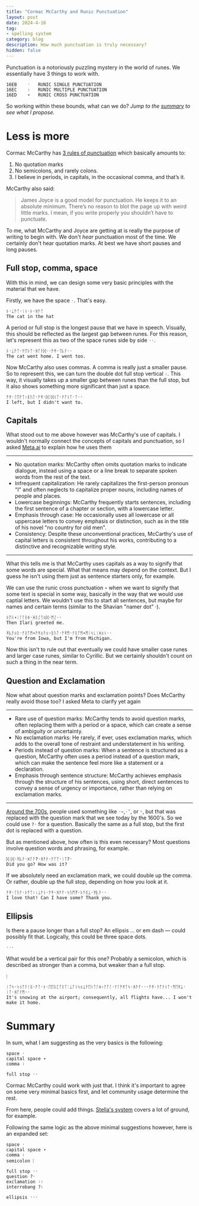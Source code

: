 ```yaml
---
title: "Cormac McCarthy and Runic Punctuation"
layout: post
date: 2024-4-16
tag:
- spelling system
category: blog
description: How much punctuation is truly necessary?
hidden: false
---
```


Punctuation is a notoriously puzzling mystery in the world of runes. We essentially have 3 things to work with.

```
16EB	᛫	RUNIC SINGLE PUNCTUATION
16EC	᛬	RUNIC MULTIPLE PUNCTUATION
16ED	᛭	RUNIC CROSS PUNCTUATION
```

So working within these bounds, what can we do? *Jump to the [summary](#summary) to see what I propose.*

# Less is more

Cormac McCarthy has [3 rules of punctuation](https://www.openculture.com/2013/08/cormac-mccarthys-punctuation-rules.html) which basically amounts to:

1. No quotation marks
2. No semicolons, and rarely colons.
3. I believe in periods, in capitals, in the occasional comma, and that’s it.

McCarthy also said:

> James Joyce is a good model for punctuation. He keeps it to an absolute minimum. There’s no reason to blot the page up with weird little marks. I mean, if you write properly you shouldn’t have to punctuate.

To me, what McCarthy and Joyce are getting at is really the purpose of writing to begin with. We don't *hear* punctuation most of the time. We certainly don't hear quotation marks. At best we have short pauses and long pauses.

## Full stop, comma, space

With this in mind, we can design some very basic principles with the material that we have.

Firstly, we have the space `᛫`. That's easy.

```
ᚦ᛫​ᛣᚫᛏ᛫​ᛁᚾ᛫​ᚦ᛫​ᚻᚫᛏ
The cat in the hat
```

A period or full stop is the longest pause that we have in speech. Visually, this should be reflected as the largest gap between runes. For this reason, let's represent this as two of the space runes side by side `᛫᛫`.

```
ᚦ᛫​ᛣᚫᛏ᛫​ᚹᛖᚾᛏ᛫​ᚻᚩᚹᛞ᛫​᛫​ᚫᛡ᛫​ᛏᚣᚹ᛫​᛫​
The cat went home. I went too.
```

Now McCarthy also uses commas. A comma is really just a smaller pause. So to represent this, we can turn the double dot full stop vertical `᛬`. This way, it visually takes up a smaller gap between runes than the full stop, but it also shows something more significant than just a space.

```
ᚫᛡ᛫​ᛚᛖᚠᛏ᛬ᛒᚢᛏ᛫​ᚫᛡ᛫​ᛞᛁᛞᚾᛏ᛫​ᚹᚩᚾᛏ᛫​ᛏ᛫​᛫​
I left, but I didn't want to.
```

## Capitals

What stood out to me above however was McCarthy's use of capitals. I wouldn't normally connect the concepts of capitals and punctuation, so I asked [Meta.ai](https://www.meta.ai/) to explain how he uses them

---
* No quotation marks: McCarthy often omits quotation marks to indicate dialogue, instead using a space or a line break to separate spoken words from the rest of the text.
* Infrequent capitalization: He rarely capitalizes the first-person pronoun "I" and often neglects to capitalize proper nouns, including names of people and places.
* Lowercase beginnings: McCarthy frequently starts sentences, including the first sentence of a chapter or section, with a lowercase letter.
* Emphasis through case: He occasionally uses all lowercase or all uppercase letters to convey emphasis or distinction, such as in the title of his novel "no country for old men".
* Consistency: Despite these unconventional practices, McCarthy's use of capital letters is consistent throughout his works, contributing to a distinctive and recognizable writing style.

---

What this tells me is that McCarthy uses capitals as a way to signify that some words are special. What that means may depend on the context. But I guess he isn't using them just as sentence starters only, for example.

We can use the runic cross punctuation `᛭` when we want to signify that some text is special in some way, basically in the way that we would use captial letters. We wouldn't use this to start all sentences, but maybe for names and certain terms (similar to the Shavian "namer dot" ·).

```
ᚦᛖᚾ᛭​ᛁᛚᚪᚱᛄ᛫​ᚸᚱᛇᛏᛟᛞ᛫​ᛗᛇ᛫​᛫​
Then Ilari greeted me.

ᛡᚣᚹᛟᚱ᛫​ᚠᚱᚩᛗ᛭​ᚫᛡᛟᚹᛟ᛬​ᛒᚢᛏ᛫​ᚫᛡᛗ᛫​ᚠᚱᚩᛗ᛭​ᛗᛁᛋᚳᛁᚸᛟᚾ᛫​᛫​
You're from Iowa, but I'm from Michigan.
```

Now this isn't to rule out that eventually we could have smaller case runes and larger case runes, similar to Cyrillic. But we certainly shouldn't count on such a thing in the near term.

## Question and Exclamation

Now what about question marks and exclamation points? Does McCarthy really avoid those too? I asked Meta to clarify yet again

---
* Rare use of question marks: McCarthy tends to avoid question marks, often replacing them with a period or a space, which can create a sense of ambiguity or uncertainty.
* No exclamation marks: He rarely, if ever, uses exclamation marks, which adds to the overall tone of restraint and understatement in his writing.
* Periods instead of question marks: When a sentence is structured as a question, McCarthy often uses a period instead of a question mark, which can make the sentence feel more like a statement or a declaration.
* Emphasis through sentence structure: McCarthy achieves emphasis through the structure of his sentences, using short, direct sentences to convey a sense of urgency or importance, rather than relying on exclamation marks.

---

[Around the 700s](https://en.wikipedia.org/wiki/Question_mark), people used something like `᛫~`,`᛫˜`, or `᛫̃`, but that was replaced with the question mark that we see today by the 1600's. So we could use `?᛫​` for a question. Basically the same as a full stop, but the first dot is replaced with a question.

But as mentioned above, how often is this even necessary? Most questions involve question words and phrasing, for example.

```
ᛞᛁᛞ᛫​ᛡᚣᚹ᛫​ᚸᚩᚹ?᛫​​​ᚻᚫᚹ᛫​ᚹᚩᛉ᛫​ᛁᛏ​?᛫​
Did you go? How was it?
```

If we absolutely need an exclamation mark, we could double up the comma. Or rather, double up the full stop, depending on how you look at it.

```
ᚫᛡ᛫​ᛚᚢᚠ᛫​ᚦᚫᛏ᛬​᛬​ᛣᚫᚾ᛫​ᚫᛡ᛫​ᚻᚫᚠ᛫​ᛋᚢᛗ​?᛫​ᚦᚫᛝᛣ᛫​ᛡᚣᚹ᛫​᛫​
I love that! Can I have some? Thank you.
```

## Ellipsis

Is there a pause longer than a full stop? An ellipsis … or em dash — could possibly fit that. Logically, this could be three space dots.

```
᛫᛫᛫
```

What would be a vertical pair for this one? Probably a semicolon, which is described as stronger than a comma, but weaker than a full stop.

```
⁝
```

```
ᛁᛏᛋ᛫​ᛋᚾᚩᚹᛁᛝ᛫​ᚫᛏ᛫​ᚦ᛫​ᛖᛖᚱᛈᚩᚱᛏ⁝​ᛣᚩᚾᛋᛟᛣᚹᛖᚾᛏᛚᛄ᛬​ᚩᚩᛚ᛫​ᚠᛚᚫᛡᛏᛋ᛫​ᚻᚫᚠ᛫​᛫​᛫​ᚫᛡ᛫​ᚹᚩᚹᚾᛏ᛫​ᛗᛖᛡᛣ᛫​ᛁᛏ᛫​ᚻᚩᚹᛗ᛫​᛫​
It's snowing at the airport; consequently, all flights have... I won't make it home.
```

# Summary

In sum, what I am suggesting as the very basics is the following:

```
space ᛫
capital space ᛭
comma ᛬

full stop ᛫᛫
```

Cormac McCarthy could work with just that. I think it's important to agree on some very minimal basics first, and let community usage determine the rest.

From here, people could add things. [Stella's system](https://rentry.co/merunes#punctuation) covers a lot of ground, for example. 

Following the same logic as the above minimal suggestions however, here is an expanded set:

```
space ᛫
capital space ᛭
comma ᛬
semicolon ⁝

full stop ᛫᛫
question ​?᛫
exclamation ᛬᛬
interrobang ​?᛬

ellipsis ᛫᛫᛫
```
